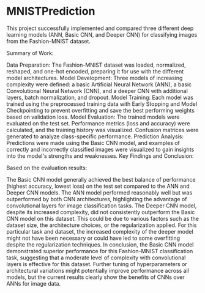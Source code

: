 # MNISTPrediction

This project successfully implemented and compared three different deep learning models (ANN, Basic CNN, and Deeper CNN) for classifying images from the Fashion-MNIST dataset.

Summary of Work:

Data Preparation: The Fashion-MNIST dataset was loaded, normalized, reshaped, and one-hot encoded, preparing it for use with the different model architectures.
Model Development: Three models of increasing complexity were defined: a basic Artificial Neural Network (ANN), a basic Convolutional Neural Network (CNN), and a deeper CNN with additional layers, batch normalization, and dropout.
Model Training: Each model was trained using the preprocessed training data with Early Stopping and Model Checkpointing to prevent overfitting and save the best performing weights based on validation loss.
Model Evaluation: The trained models were evaluated on the test set. Performance metrics (loss and accuracy) were calculated, and the training history was visualized. Confusion matrices were generated to analyze class-specific performance.
Prediction Analysis: Predictions were made using the Basic CNN model, and examples of correctly and incorrectly classified images were visualized to gain insights into the model's strengths and weaknesses.
Key Findings and Conclusion:

Based on the evaluation results:

The Basic CNN model generally achieved the best balance of performance (highest accuracy, lowest loss) on the test set compared to the ANN and Deeper CNN models.
The ANN model performed reasonably well but was outperformed by both CNN architectures, highlighting the advantage of convolutional layers for image classification tasks.
The Deeper CNN model, despite its increased complexity, did not consistently outperform the Basic CNN model on this dataset. This could be due to various factors such as the dataset size, the architecture choices, or the regularization applied. For this particular task and dataset, the increased complexity of the deeper model might not have been necessary or could have led to some overfitting despite the regularization techniques.
In conclusion, the Basic CNN model demonstrated superior performance for this Fashion-MNIST classification task, suggesting that a moderate level of complexity with convolutional layers is effective for this dataset. Further tuning of hyperparameters or architectural variations might potentially improve performance across all models, but the current results clearly show the benefits of CNNs over ANNs for image data.

